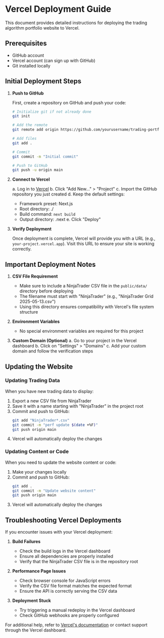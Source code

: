 # Vercel Deployment Guide

This document provides detailed instructions for deploying the trading algorithm portfolio website to Vercel.

## Prerequisites

- GitHub account
- Vercel account (can sign up with GitHub)
- Git installed locally

## Initial Deployment Steps

1. **Push to GitHub**

   First, create a repository on GitHub and push your code:

   ```bash
   # Initialize git if not already done
   git init

   # Add the remote
   git remote add origin https://github.com/yourusername/trading-portfolio.git

   # Add files
   git add .

   # Commit
   git commit -m "Initial commit"

   # Push to GitHub
   git push -u origin main
   ```

2. **Connect to Vercel**

   a. Log in to [Vercel](https://vercel.com)
   b. Click "Add New..." > "Project"
   c. Import the GitHub repository you just created
   d. Keep the default settings:
      - Framework preset: Next.js
      - Root directory: ./
      - Build command: `next build`
      - Output directory: .next
   e. Click "Deploy"

3. **Verify Deployment**

   Once deployment is complete, Vercel will provide you with a URL (e.g., `your-project.vercel.app`). Visit this URL to ensure your site is working correctly.

## Important Deployment Notes

1. **CSV File Requirement**
   - Make sure to include a NinjaTrader CSV file in the `public/data/` directory before deploying
   - The filename must start with "NinjaTrader" (e.g., "NinjaTrader Grid 2025-05-13.csv")
   - Using this directory ensures compatibility with Vercel's file system structure

2. **Environment Variables**
   - No special environment variables are required for this project

3. **Custom Domain (Optional)**
   a. Go to your project in the Vercel dashboard
   b. Click on "Settings" > "Domains"
   c. Add your custom domain and follow the verification steps

## Updating the Website

### Updating Trading Data

When you have new trading data to display:

1. Export a new CSV file from NinjaTrader
2. Save it with a name starting with "NinjaTrader" in the project root
3. Commit and push to GitHub:
   ```bash
   git add "NinjaTrader*.csv"
   git commit -m "perf update $(date +%F)"
   git push origin main
   ```
4. Vercel will automatically deploy the changes

### Updating Content or Code

When you need to update the website content or code:

1. Make your changes locally
2. Commit and push to GitHub:
   ```bash
   git add .
   git commit -m "Update website content"
   git push origin main
   ```
3. Vercel will automatically deploy the changes

## Troubleshooting Vercel Deployments

If you encounter issues with your Vercel deployment:

1. **Build Failures**
   - Check the build logs in the Vercel dashboard
   - Ensure all dependencies are properly installed
   - Verify that the NinjaTrader CSV file is in the repository root

2. **Performance Page Issues**
   - Check browser console for JavaScript errors
   - Verify the CSV file format matches the expected format
   - Ensure the API is correctly serving the CSV data

3. **Deployment Stuck**
   - Try triggering a manual redeploy in the Vercel dashboard
   - Check GitHub webhooks are properly configured

For additional help, refer to [Vercel's documentation](https://vercel.com/docs) or contact support through the Vercel dashboard.